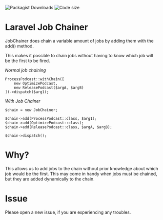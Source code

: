 ![Packagist Downloads](https://img.shields.io/packagist/dt/JustIversen/laravel-job-chainer)
![Code size](https://img.shields.io/github/languages/code-size/JustIversen/laravel-job-chainer)

# Laravel Job Chainer

JobChainer does chain a variable amount of jobs by adding them
with the add() method.

This makes it possible to chain jobs without having to know
which job will be the first to be fired.

*Normal job chaining*

```
ProcessPodcast::withChain([
    new OptimizePodcast,
    new ReleasePodcast($argA, $argB)
])->dispatch($arg1);
```

*With Job Chainer*

```
$chain = new JobChainer;

$chain->add(ProcessPodcast::class, $arg1);
$chain->add(OptimizePodcast::class);
$chain->add(ReleasePodcast::class, $argA, $argB);

$chain->dispatch();
```

# Why?

This allows us to add jobs to the chain without prior knowledge about which job would be the first.
This may come in handy when jobs must be chained, but they are added dynamically to the chain.

# Issue

Please open a new issue, if you are experiencing any troubles.
